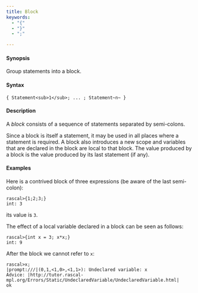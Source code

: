 ```yaml
---
title: Block
keywords:
  - "{"
  - "}"
  - ";"

---
```


#### Synopsis

Group statements into a block.

#### Syntax

`{ Statement<sub>1</sub>; ... ; Statement~n~ }`

#### Description

A _block_ consists of a sequence of statements separated by semi-colons.

Since a block is itself a statement, it may be used in all places where a statement is required. 
A block also introduces a new scope and variables that are declared in the block are local to that block. 
The value produced by a block is the value produced by its last statement (if any).

#### Examples

Here is a contrived block of three expressions (be aware of the last semi-colon):

```rascal-shell
rascal>{1;2;3;}
int: 3
```
its value is `3`.

The effect of a local variable declared in a block can be seen as follows:

```rascal-shell
rascal>{int x = 3; x*x;}
int: 9
```
After the block we cannot refer to `x`:

```rascal-shell
rascal>x;
|prompt:///|(0,1,<1,0>,<1,1>): Undeclared variable: x
Advice: |http://tutor.rascal-mpl.org/Errors/Static/UndeclaredVariable/UndeclaredVariable.html|
ok
```



